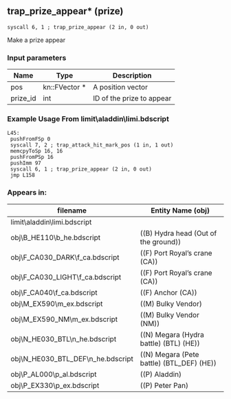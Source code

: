 ## trap_prize_appear* (prize)

`syscall 6, 1 ; trap_prize_appear (2 in, 0 out)`

Make a prize appear

### Input parameters
| Name | Type | Description
|------|------|------------
| pos   | kn::FVector *   | A position vector
| prize_id   | int   | ID of the prize to appear


### Example Usage From limit\aladdin\limi.bdscript
```plaintext
L45:
 pushFromFSp 0
 syscall 7, 2 ; trap_attack_hit_mark_pos (1 in, 1 out)
 memcpyToSp 16, 16
 pushFromPSp 16
 pushImm 97
 syscall 6, 1 ; trap_prize_appear (2 in, 0 out)
 jmp L158
```


### Appears in:
| filename | Entity Name (obj)
|----------|-------------
| limit\aladdin\limi.bdscript       |           
| obj\B_HE110\b_he.bdscript       | ((B) Hydra head (Out of the ground))          
| obj\F_CA030_DARK\f_ca.bdscript       | ((F) Port Royal’s crane (CA))          
| obj\F_CA030_LIGHT\f_ca.bdscript       | ((F) Port Royal’s crane (CA))          
| obj\F_CA040\f_ca.bdscript       | ((F) Anchor (CA))          
| obj\M_EX590\m_ex.bdscript       | ((M) Bulky Vendor)          
| obj\M_EX590_NM\m_ex.bdscript       | ((M) Bulky Vendor (NM))          
| obj\N_HE030_BTL\n_he.bdscript       | ((N) Megara (Hydra battle) (BTL) (HE))          
| obj\N_HE030_BTL_DEF\n_he.bdscript       | ((N) Megara (Pete battle) (BTL_DEF) (HE))          
| obj\P_AL000\p_al.bdscript       | ((P) Aladdin)          
| obj\P_EX330\p_ex.bdscript       | ((P) Peter Pan)          



